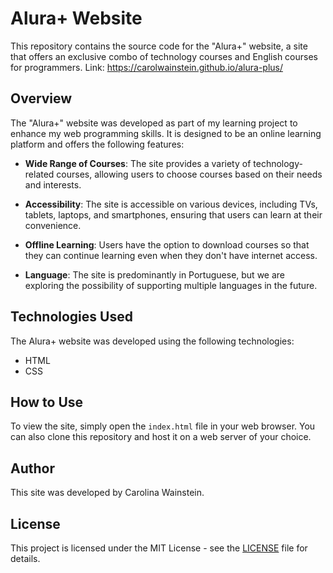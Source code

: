 # Alura+ Website

This repository contains the source code for the "Alura+" website, a site that offers an exclusive combo of technology courses and English courses for programmers.
Link: https://carolwainstein.github.io/alura-plus/



## Overview

The "Alura+" website was developed as part of my learning project to enhance my web programming skills. It is designed to be an online learning platform and offers the following features:

- **Wide Range of Courses**: The site provides a variety of technology-related courses, allowing users to choose courses based on their needs and interests.

- **Accessibility**: The site is accessible on various devices, including TVs, tablets, laptops, and smartphones, ensuring that users can learn at their convenience.

- **Offline Learning**: Users have the option to download courses so that they can continue learning even when they don't have internet access.

- **Language**: The site is predominantly in Portuguese, but we are exploring the possibility of supporting multiple languages in the future.



## Technologies Used

The Alura+ website was developed using the following technologies:

- HTML
- CSS



## How to Use

To view the site, simply open the `index.html` file in your web browser. You can also clone this repository and host it on a web server of your choice.



## Author

This site was developed by Carolina Wainstein.



## License

This project is licensed under the MIT License - see the [LICENSE](LICENSE) file for details.

